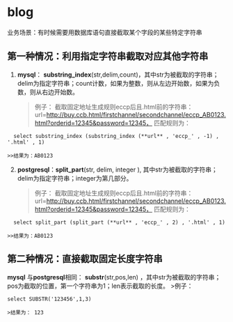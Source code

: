 # blog
业务场景：有时候需要用数据库语句直接截取某个字段的某些特定字符串


第一种情况：利用指定字符串截取对应其他字符串
-------
1. **mysql**： **substring_index**(str,delim,count)，其中str为被截取的字符串；delim为指定字符串；count计数，如果为整数，则从左边开始数，如果为负数，则从右边开始数。
	>例子： 截取固定地址生成规则eccp后且.html前的字符串：	         url=http://buy.ccb.html/firstchannel/secondchannel/eccp_AB0123.html?orderid=12345&password=12345，
	>匹配规则为：
  ```mysql
	select substring_index (substring_index (**url** , 'eccp_' , -1) , '.html' , 1)
  ```
	>>结果为：AB0123
	
2. **postgresql**：**split_part**(str, delim, integer ), 其中str为被截取的字符串；delim为指定字符串；integer为第几部分。
	>例子： 截取固定地址生成规则eccp后且.html前的字符串：	         url=http://buy.ccb.html/firstchannel/secondchannel/eccp_AB0123.html?orderid=12345&password=12345，
	>匹配规则为：
  ```postgresql
	select split_part (split_part (**url** , 'eccp_' , 2) , '.html' , 1)
  ```
	>>结果为：AB0123

第二种情况：直接截取固定长度字符串
-------
**mysql** 与**postgresql**相同： **substr**(str,pos,len)  ，其中str为被截取的字符串；pos为截取的位置，第一个字符串为1；len表示截取的长度。
	>例子： 
  ```mysql/postgresql
  select SUBSTR('123456',1,3)
  ```
	>结果为： 123
